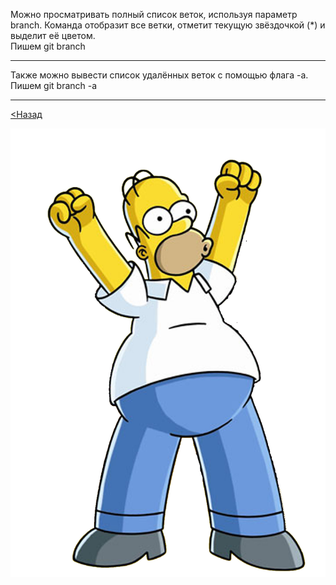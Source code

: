 Можно просматривать полный список веток, используя параметр branch. Команда отобразит все ветки, отметит текущую звёздочкой (*) и выделит её цветом.  
Пишем git branch

---

Также можно вывести список удалённых веток с помощью флага -a.  
Пишем git branch -a

---

[<Назад](/readme.md)

![](/assets/5.png)